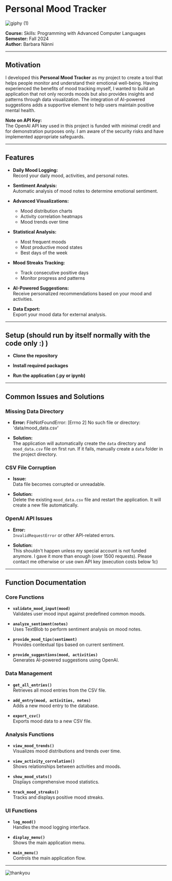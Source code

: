 # Personal Mood Tracker

![giphy (1)](https://github.com/user-attachments/assets/d30ccf85-7a21-48eb-8226-561d14f7c1ec)


**Course:** Skills: Programming with Advanced Computer Languages  
**Semester:** Fall 2024  
**Author:** Barbara Nänni

---

## Motivation

I developed this **Personal Mood Tracker** as my project to create a tool that helps people monitor and understand their emotional well-being. Having experienced the benefits of mood tracking myself, I wanted to build an application that not only records moods but also provides insights and patterns through data visualization. The integration of AI-powered suggestions adds a supportive element to help users maintain positive mental health.

**Note on API Key:**  
The OpenAI API key used in this project is funded with minimal credit and for demonstration purposes only. I am aware of the security risks and have implemented appropriate safeguards.

---

## Features

- **Daily Mood Logging:**  
  Record your daily mood, activities, and personal notes.

- **Sentiment Analysis:**  
  Automatic analysis of mood notes to determine emotional sentiment.

- **Advanced Visualizations:**
  - Mood distribution charts
  - Activity correlation heatmaps
  - Mood trends over time

- **Statistical Analysis:**
  - Most frequent moods
  - Most productive mood states
  - Best days of the week

- **Mood Streaks Tracking:**
  - Track consecutive positive days
  - Monitor progress and patterns

- **AI-Powered Suggestions:**  
  Receive personalized recommendations based on your mood and activities.

- **Data Export:**  
  Export your mood data for external analysis.

---

## Setup (should run by itself normally with the code only :) )

- **Clone the repository**

- **Install required packages**

- **Run the application (.py or ipynb)**


---
## Common Issues and Solutions

### Missing Data Directory

- **Error:** 
FileNotFoundError: [Errno 2] No such file or directory: 'data/mood_data.csv'

- **Solution:**  
The application will automatically create the `data` directory and `mood_data.csv` file on first run. If it fails, manually create a `data` folder in the project directory.

### CSV File Corruption

- **Issue:**  
Data file becomes corrupted or unreadable.

- **Solution:**  
Delete the existing `mood_data.csv` file and restart the application. It will create a new file automatically.

### OpenAI API Issues

- **Error:**  
`InvalidRequestError` or other API-related errors.

- **Solution:**  
This shouldn't happen unless my special account is not funded anymore. I gave it more than enough (over 1500 requests). Please contact me otherwise or use own API key (execution costs below 1c)

---

## Function Documentation

### Core Functions

- **`validate_mood_input(mood)`**  
Validates user mood input against predefined common moods.

- **`analyze_sentiment(notes)`**  
Uses TextBlob to perform sentiment analysis on mood notes.

- **`provide_mood_tips(sentiment)`**  
Provides contextual tips based on current sentiment.

- **`provide_suggestions(mood, activities)`**  
Generates AI-powered suggestions using OpenAI.

### Data Management

- **`get_all_entries()`**  
Retrieves all mood entries from the CSV file.

- **`add_entry(mood, activities, notes)`**  
Adds a new mood entry to the database.

- **`export_csv()`**  
Exports mood data to a new CSV file.

### Analysis Functions

- **`view_mood_trends()`**  
Visualizes mood distributions and trends over time.

- **`view_activity_correlation()`**  
Shows relationships between activities and moods.

- **`show_mood_stats()`**  
Displays comprehensive mood statistics.

- **`track_mood_streaks()`**  
Tracks and displays positive mood streaks.

### UI Functions

- **`log_mood()`**  
Handles the mood logging interface.

- **`display_menu()`**  
Shows the main application menu.

- **`main_menu()`**  
Controls the main application flow.

---

![thankyou](https://github.com/user-attachments/assets/3769e184-51b4-4b42-aaa7-00124827d5eb)

